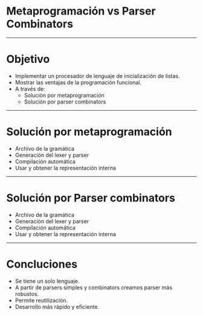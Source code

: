 # Metaprogramación vs Parser Combinators


---

# Objetivo

* Implementar un procesador de lenguaje de inicialización de listas.
* Mostrar las ventajas de la programación funcional.
* A través de:
  * Solución por metaprogramación
  * Solución por parser combinators


---

# Solución por metaprogramación

* Archivo de la gramática
* Generación del lexer y parser
* Compilación automática
* Usar y obtener la representación interna

---

# Solución por Parser combinators

* Archivo de la gramática
* Generación del lexer y parser
* Compilación automática
* Usar y obtener la representación interna

---

# Concluciones

* Se tiene un solo lenguaje.
* A partir de parsers simples y combinators creamos parser más robustos.
* Permite reutilización.
* Desarrollo más rápido y eficiente.
